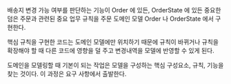 배송지 변경 가능 여부를 판단하는 기능이 Order 에 있든, OrderState 에 있든 중요한 덤은
주문과 관련된 중요 업무 규칙을 주문 도메인 모델 Order 나 OrderState 에서 구현한다.

핵심 규칙을 구현한 코드는 도메인 모델에만 위치하기 때문에 규칙이 바뀌거나 규칙을 확장해야 할 때
다른 코드에 영향을 덜 주고 변경내역을 모델에 반영할 수 있게 된다.

도메인을 모델링할 때 기본이 되는 작업은 모델을 구성하는 핵심 구성요소, 규칙, 기능을 찾는 것이다.
이 과정은 요구 사항에서 출발한다.
